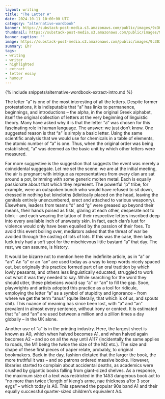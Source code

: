 ```yaml
---
layout: writing
title: "The Letter A"
date: 2024-10-11 10:00:00 UTC
category: "alternative-wordbook"
banner: https://substack-post-media.s3.amazonaws.com/public/images/9c303184-14dc-405a-bf21-438797065fa1_1024x1024.jpeg
thumbnail: https://substack-post-media.s3.amazonaws.com/public/images/9c303184-14dc-405a-bf21-438797065fa1_1024x1024.jpeg
banner_caption: "" 
image: https://substack-post-media.s3.amazonaws.com/public/images/9c303184-14dc-405a-bf21-438797065fa1_1024x1024.jpeg
summary: Eh? 
tags:
- writing
- writer
- highlighted
- extract
- letter essay
- humour
---
```

{% include snippets/alternative-wordbook-extract-intro.md %}

The letter “a” is one of the most interesting of all the letters. Despite former protestations, it is indisputable that “a” has links to permanence, beginnings, and introductions – the alpha, in the original Greek alphabet, itself the original collection of letters at the very beginning of linguistic theory. Many have asked why it is that the letter “a” was chosen for this fascinating role in human language. The answer: we just don’t know. One suggested reason is that “a” is simply a basic letter. Using the same scientific analysis that we would use for chemicals in a table of elements, the atomic number of “a” is one. Thus, when the original order was being established, “a” was deemed as the basic unit by which other letters were measured.

Far more suggestive is the suggestion that suggests the event was merely a coincidental suggegate. Let me set the scene: we are at the initial meeting, the air is pregnant with intrigue as representatives from every clan are sat around a pot, brimming with some generic molten metal. Each is equally passionate about that which they represent. The powerful “p” tribe, for example, were an outspoken bunch who would have refused to sit down, dressed in nothing but loincloths (idiotically placed on the head, leaving the genitals entirely unencumbered, erect and attached to various weaponry). Elsewhere, leaders from teams “d” and “g” were greased up beyond their means, their hands poised as fists, glaring at each other, desperate not to blink – and each wearing the tattoo of their respective letters inscribed deep into every available inch of unsweaty skin. In fact, each clan’s lust for violence would only have been equalled by the passion of their foes. To avoid this event boiling over, mediators asked that the threat of war be avoided through the casting of lots of lots. If this was the case, then lady luck truly had a soft spot for the mischievous little bastard “a” that day. The rest, we can assume, is history.

It would be bizarre not to mention here the indefinite article, as in “a” or “an”. An “a” or an “an” are used today as a way to keep words nicely spaced out, but originally this practice formed part of an oral tradition by which lowly peasants, and others less linguistically educated, struggled to work out what it was they needed to say. While searching for the word they should utter, these plebeians would say “a” or “an” to fill the gap. Soon, playwrights and artists adopted this practice as a tool for ridicule, employing the letter “a” as a symbol of stupidity and ignorance – from where we get the term “anus” (quite literally, that which is of us, and spouts shit). This nuance of meaning has since been lost, with “a” and “an” prevalent in almost every sentence, without irony or context. It is estimated that “a” and “an” are used between a million and a zillion times a day globally – in the UK alone.

Another use of “a” is in the printing industry. Here, the largest sheet is known as A0, which when halved becomes A1, and when halved again becomes A2 – and so on all the way until A117 (incidentally the same applies to roads, the M1 being the twice the size of the M2 etc.). The size and shape of these first pieces of paper relate, probably, to original bookmakers. Back in the day, fashion dictated that the larger the book, the more truthful it was – and so patrons ordered massive books. However, libraries started to complain about accidental deaths, as academics were crushed by gigantic books falling from giant-sized shelves. As a response, the maximum size of a text was restricted in the 1453 dangerous book act to “no more than twice t’length of kieng’s arme, nae thickness a’for 3 scor eygs” – which today is A0. This spawned the popular 90s band A1 and their equally successful quarter-sized children’s equivalent A4.
